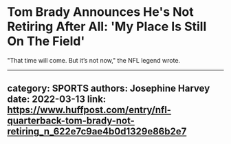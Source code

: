 # Tom Brady Announces He's Not Retiring After All: 'My Place Is Still On The Field'

"That time will come. But it’s not now," the NFL legend wrote.

---
category: SPORTS
authors: Josephine Harvey
date: 2022-03-13
link: https://www.huffpost.com/entry/nfl-quarterback-tom-brady-not-retiring_n_622e7c9ae4b0d1329e86b2e7
---
